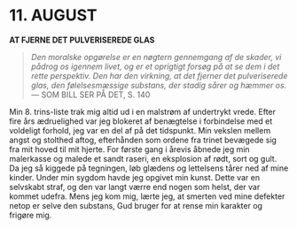 # 11. AUGUST

**AT FJERNE DET PULVERISEREDE GLAS**

> *Den moralske opgørelse er en nøgtern gennemgang af de skader, vi pådrog os igennem livet, og er et oprigtigt forsøg på at se dem i det rette perspektiv. Den har den virkning, at det fjerner det pulveriserede glas, den følelsesmæssige substans, der stadig sårer og hæmmer os.*
> — SOM BILL SER PÅ DET, S. 140

Min 8. trins-liste trak mig altid ud i en malstrøm af undertrykt vrede. Efter fire års ædruelighed var jeg blokeret af benægtelse i forbindelse med et voldeligt forhold, jeg var en del af på det tidspunkt. Min vekslen mellem angst og stolthed aftog, efterhånden som ordene fra trinet bevægede sig fra mit hoved til mit hjerte. For første gang i årevis åbnede jeg min malerkasse og malede et sandt raseri, en eksplosion af rødt, sort og gult. Da jeg så kiggede på tegningen, løb glædens og lettelsens tårer ned af mine kinder. Under min sygdom havde jeg opgivet min kunst. Dette var en selvskabt straf, og den var langt værre end nogen som helst, der var kommet udefra. Mens jeg kom mig, lærte jeg, at smerten ved mine defekter netop er selve den substans, Gud bruger for at rense min karakter og frigøre mig.
